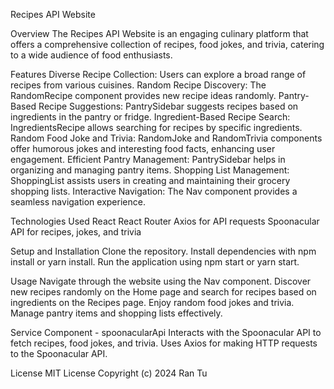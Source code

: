 Recipes API Website

Overview
The Recipes API Website is an engaging culinary platform that offers a comprehensive collection of recipes, food jokes, and trivia, catering to a wide audience of food enthusiasts.

Features
Diverse Recipe Collection: Users can explore a broad range of recipes from various cuisines.
Random Recipe Discovery: The RandomRecipe component provides new recipe ideas randomly.
Pantry-Based Recipe Suggestions: PantrySidebar suggests recipes based on ingredients in the pantry or fridge.
Ingredient-Based Recipe Search: IngredientsRecipe allows searching for recipes by specific ingredients.
Random Food Joke and Trivia: RandomJoke and RandomTrivia components offer humorous jokes and interesting food facts, enhancing user engagement.
Efficient Pantry Management: PantrySidebar helps in organizing and managing pantry items.
Shopping List Management: ShoppingList assists users in creating and maintaining their grocery shopping lists.
Interactive Navigation: The Nav component provides a seamless navigation experience.

Technologies Used
React
React Router
Axios for API requests
Spoonacular API for recipes, jokes, and trivia

Setup and Installation
Clone the repository.
Install dependencies with npm install or yarn install.
Run the application using npm start or yarn start.

Usage
Navigate through the website using the Nav component.
Discover new recipes randomly on the Home page and search for recipes based on ingredients on the Recipes page.
Enjoy random food jokes and trivia.
Manage pantry items and shopping lists effectively.

Service Component - spoonacularApi
Interacts with the Spoonacular API to fetch recipes, food jokes, and trivia.
Uses Axios for making HTTP requests to the Spoonacular API.

License
MIT License
Copyright (c) 2024 Ran Tu